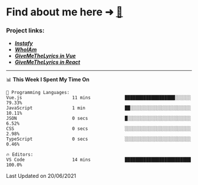 # Find about me here ➜ [🧑](https://pauabella.dev)

### Project links:
- ***[Instafy](https://instafy.me)***
- ***[WhoIAm](https://pauabella.dev)***
- ***[GiveMeTheLyrics in Vue](https://lyrics.pauabella.dev)***
- ***[GiveMeTheLyrics in React](https://pauabella.dev/GiveMeTheLyrics)***

---
<!--START_SECTION:waka-->
📊 **This Week I Spent My Time On** 

```text
💬 Programming Languages: 
Vue.js                   11 mins             ███████████████████░░░░░░   79.33% 
JavaScript               1 min               ██░░░░░░░░░░░░░░░░░░░░░░░   10.11% 
JSON                     0 secs              █░░░░░░░░░░░░░░░░░░░░░░░░   6.52% 
CSS                      0 secs              ░░░░░░░░░░░░░░░░░░░░░░░░░   2.98% 
TypeScript               0 secs              ░░░░░░░░░░░░░░░░░░░░░░░░░   0.46%

🔥 Editors: 
VS Code                  14 mins             █████████████████████████   100.0%

```


 Last Updated on 20/06/2021
<!--END_SECTION:waka-->
